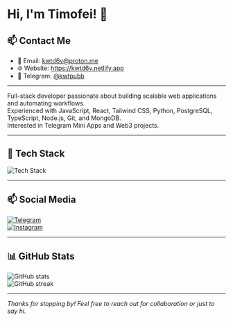 # Hi, I'm Timofei! 👋

## 📫 Contact Me

- 📧 Email: kwtd6v@proton.me
- 🌐 Website: https://kwtd6v.netlify.app
- 💬 Telegram: [@kwtpubb](https://t.me/kwtpubb)

---

Full-stack developer passionate about building scalable web applications and automating workflows.  
Experienced with JavaScript, React, Tailwind CSS, Python, PostgreSQL, TypeScript, Node.js, Git, and MongoDB.  
Interested in Telegram Mini Apps and Web3 projects.

---

## 🚀 Tech Stack

<img src="https://skillicons.dev/icons?i=js,react,tailwind,python,postgres,ts,nodejs,git,mongodb" alt="Tech Stack" />

---

## 📫 Social Media

[![Telegram](https://img.shields.io/badge/Telegram-0077B5?style=for-the-badge&logo=telegram&logoColor=white)](https://t.me/kwtpubb)  
[![Instagram](https://img.shields.io/badge/Instagram-E4405F?style=for-the-badge&logo=instagram&logoColor=white)](https://instagram.com/kwtpub)

---

## 📊 GitHub Stats

![GitHub stats](https://github-readme-stats.vercel.app/api?username=kwtpub&show_icons=true&theme=radical)  
![GitHub streak](https://github-readme-streak-stats.herokuapp.com/?user=kwtpub&theme=radical)

---


*Thanks for stopping by! Feel free to reach out for collaboration or just to say hi.*
